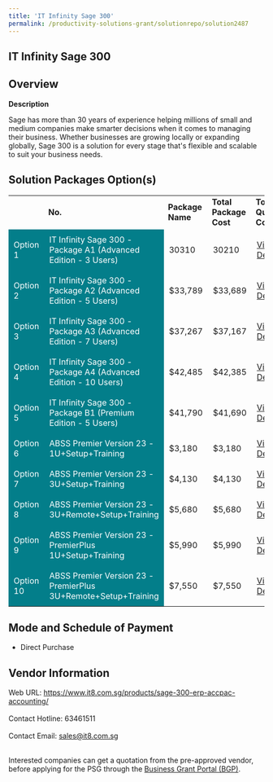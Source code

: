 ```yaml
---
title: 'IT Infinity Sage 300'
permalink: /productivity-solutions-grant/solutionrepo/solution2487
---
```


## IT Infinity Sage 300

## Overview

**Description**

Sage has more than 30 years of experience helping millions of small and medium companies make smarter decisions when it comes to managing their business. Whether businesses are growing locally or expanding globally, Sage 300 is a solution for every stage that's flexible and scalable to suit your business needs.

## Solution Packages Option(s)

<table>
<th>
<td><b>No.</b></td>
<td><b>Package Name</b></td>
<td><b>Total Package Cost</b></td>
<td><b>Total Qualifying Cost</b></td>
<td><b>Solution Details</b></td>
</th>
<tr>
<td style='padding: 10px; background-color: #037E8A; color: #FFFFFF;'>Option 1</td>
<td style='padding: 10px; background-color: #037E8A; color: #FFFFFF;'>IT Infinity Sage 300  - Package A1 (Advanced Edition - 3 Users)</td>
<td style='padding: 10px;'>30310</td>
<td style='padding: 10px;'>30210</td>
<td style='padding: 10px;'><a href='https://www.gobusiness.gov.sg/images/psg/Desensitised_IT_Infinity_Annex_3_CR_wef_16_Dec_2021_Part_1.pdf' target='_blank'>View Details</a></td>
</tr>
<tr>
<td style='padding: 10px; background-color: #037E8A; color: #FFFFFF;'>Option 2</td>
<td style='padding: 10px; background-color: #037E8A; color: #FFFFFF;'>IT Infinity Sage 300  - Package A2 (Advanced Edition - 5 Users)</td>
<td style='padding: 10px;'>$33,789</td>
<td style='padding: 10px;'>$33,689</td>
<td style='padding: 10px;'><a href='https://www.gobusiness.gov.sg/images/psg/Desensitised_IT_Infinity_Annex_3_CR_wef_16_Dec_2021_Part_2.pdf' target='_blank'>View Details</a></td>
</tr>
<tr>
<td style='padding: 10px; background-color: #037E8A; color: #FFFFFF;'>Option 3</td>
<td style='padding: 10px; background-color: #037E8A; color: #FFFFFF;'>IT Infinity Sage 300  - Package A3 (Advanced Edition - 7 Users)</td>
<td style='padding: 10px;'>$37,267</td>
<td style='padding: 10px;'>$37,167</td>
<td style='padding: 10px;'><a href='https://www.gobusiness.gov.sg/images/psg/Desensitised_IT_Infinity_Annex_3_CR_wef_16_Dec_2021_Part_3.pdf' target='_blank'>View Details</a></td>
</tr>
<tr>
<td style='padding: 10px; background-color: #037E8A; color: #FFFFFF;'>Option 4</td>
<td style='padding: 10px; background-color: #037E8A; color: #FFFFFF;'>IT Infinity Sage 300  - Package A4 (Advanced Edition - 10 Users)</td>
<td style='padding: 10px;'>$42,485</td>
<td style='padding: 10px;'>$42,385</td>
<td style='padding: 10px;'><a href='https://www.gobusiness.gov.sg/images/psg/Desensitised_IT_Infinity_Annex_3_CR_wef_16_Dec_2021_Part_4.pdf' target='_blank'>View Details</a></td>
</tr>
<tr>
<td style='padding: 10px; background-color: #037E8A; color: #FFFFFF;'>Option 5</td>
<td style='padding: 10px; background-color: #037E8A; color: #FFFFFF;'>IT Infinity Sage 300  - Package B1 (Premium Edition - 5 Users)</td>
<td style='padding: 10px;'>$41,790</td>
<td style='padding: 10px;'>$41,690</td>
<td style='padding: 10px;'><a href='https://www.gobusiness.gov.sg/images/psg/Desensitised_IT_Infinity_Annex_3_CR_wef_16_Dec_2021_Part_5.pdf' target='_blank'>View Details</a></td>
</tr>
<tr>
<td style='padding: 10px; background-color: #037E8A; color: #FFFFFF;'>Option 6</td>
<td style='padding: 10px; background-color: #037E8A; color: #FFFFFF;'>ABSS Premier Version 23 - 1U+Setup+Training</td>
<td style='padding: 10px;'>$3,180</td>
<td style='padding: 10px;'>$3,180</td>
<td style='padding: 10px;'><a href='https://www.gobusiness.gov.sg/images/psg/Desensitised_Dandelion_Annex_3_CR_wef_3_Feb_2022_Part_1.pdf' target='_blank'>View Details</a></td>
</tr>
<tr>
<td style='padding: 10px; background-color: #037E8A; color: #FFFFFF;'>Option 7</td>
<td style='padding: 10px; background-color: #037E8A; color: #FFFFFF;'>ABSS Premier Version 23 - 3U+Setup+Training</td>
<td style='padding: 10px;'>$4,130</td>
<td style='padding: 10px;'>$4,130</td>
<td style='padding: 10px;'><a href='https://www.gobusiness.gov.sg/images/psg/Desensitised_Dandelion_Annex_3_CR_wef_3_Feb_2022_Part_2.pdf' target='_blank'>View Details</a></td>
</tr>
<tr>
<td style='padding: 10px; background-color: #037E8A; color: #FFFFFF;'>Option 8</td>
<td style='padding: 10px; background-color: #037E8A; color: #FFFFFF;'>ABSS Premier Version 23 - 3U+Remote+Setup+Training</td>
<td style='padding: 10px;'>$5,680</td>
<td style='padding: 10px;'>$5,680</td>
<td style='padding: 10px;'><a href='https://www.gobusiness.gov.sg/images/psg/Desensitised_Dandelion_Annex_3_CR_wef_3_Feb_2022_Part_3.pdf' target='_blank'>View Details</a></td>
</tr>
<tr>
<td style='padding: 10px; background-color: #037E8A; color: #FFFFFF;'>Option 9</td>
<td style='padding: 10px; background-color: #037E8A; color: #FFFFFF;'>ABSS Premier Version 23 - PremierPlus 1U+Setup+Training</td>
<td style='padding: 10px;'>$5,990</td>
<td style='padding: 10px;'>$5,990</td>
<td style='padding: 10px;'><a href='https://www.gobusiness.gov.sg/images/psg/Desensitised_Dandelion_Annex_3_CR_wef_3_Feb_2022_Part_4.pdf' target='_blank'>View Details</a></td>
</tr>
<tr>
<td style='padding: 10px; background-color: #037E8A; color: #FFFFFF;'>Option 10</td>
<td style='padding: 10px; background-color: #037E8A; color: #FFFFFF;'>ABSS Premier Version 23 - PremierPlus 3U+Remote+Setup+Training</td>
<td style='padding: 10px;'>$7,550</td>
<td style='padding: 10px;'>$7,550</td>
<td style='padding: 10px;'><a href='https://www.gobusiness.gov.sg/images/psg/Desensitised_Dandelion_Annex_3_CR_wef_3_Feb_2022_Part_56.pdf' target='_blank'>View Details</a></td>
</tr>
</table>

## Mode and Schedule of Payment

 - Direct Purchase

## Vendor Information

 Web URL: https://www.it8.com.sg/products/sage-300-erp-accpac-accounting/ <br><br>Contact Hotline: 63461511 <br><br>Contact Email: sales@it8.com.sg <br><br>

Interested companies can get a quotation from the pre-approved vendor, before applying for the PSG through the <a href='https://www.businessgrants.gov.sg/' target='_blank' rel='noopener'>Business Grant Portal (BGP)</a>.

<script src="/jquery/resize-tables.js"></script>
